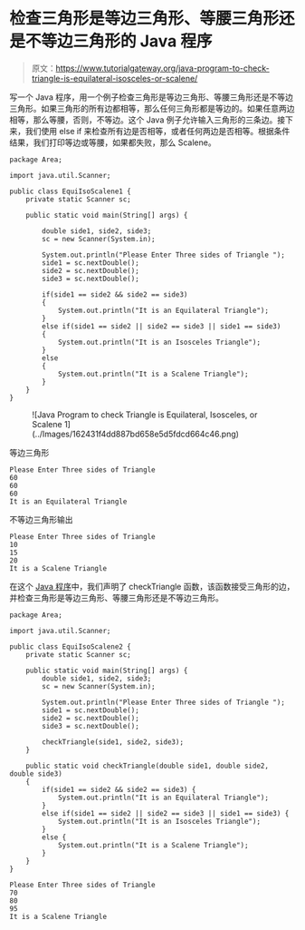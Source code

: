 # 检查三角形是等边三角形、等腰三角形还是不等边三角形的 Java 程序

> 原文：<https://www.tutorialgateway.org/java-program-to-check-triangle-is-equilateral-isosceles-or-scalene/>

写一个 Java 程序，用一个例子检查三角形是等边三角形、等腰三角形还是不等边三角形。如果三角形的所有边都相等，那么任何三角形都是等边的。如果任意两边相等，那么等腰，否则，不等边。这个 Java 例子允许输入三角形的三条边。接下来，我们使用 else if 来检查所有边是否相等，或者任何两边是否相等。根据条件结果，我们打印等边或等腰，如果都失败，那么 Scalene。

```
package Area;

import java.util.Scanner;

public class EquiIsoScalene1 {
	private static Scanner sc;

	public static void main(String[] args) {

		double side1, side2, side3;
		sc = new Scanner(System.in);	

		System.out.println("Please Enter Three sides of Triangle ");
		side1 = sc.nextDouble();
		side2 = sc.nextDouble();
		side3 = sc.nextDouble();

		if(side1 == side2 && side2 == side3) 
		{
			System.out.println("It is an Equilateral Triangle");
		}	
		else if(side1 == side2 || side2 == side3 || side1 == side3) 
		{
			System.out.println("It is an Isosceles Triangle");
		} 
		else 
		{
			System.out.println("It is a Scalene Triangle");
		}
	}
}
```

<figure class="wp-block-image size-large">![Java Program to check Triangle is Equilateral, Isosceles, or Scalene 1](../Images/162431f4dd887bd658e5d5fdcd664c46.png)</figure>

等边三角形

```
Please Enter Three sides of Triangle 
60
60
60
It is an Equilateral Triangle
```

不等边三角形输出

```
Please Enter Three sides of Triangle 
10
15
20
It is a Scalene Triangle
```

在这个 [Java 程序](https://www.tutorialgateway.org/learn-java-programs/)中，我们声明了 checkTriangle 函数，该函数接受三角形的边，并检查三角形是等边三角形、等腰三角形还是不等边三角形。

```
package Area;

import java.util.Scanner;

public class EquiIsoScalene2 {
	private static Scanner sc;

	public static void main(String[] args) {
		double side1, side2, side3;
		sc = new Scanner(System.in);

		System.out.println("Please Enter Three sides of Triangle ");
		side1 = sc.nextDouble();
		side2 = sc.nextDouble();
		side3 = sc.nextDouble();

		checkTriangle(side1, side2, side3);
	}

	public static void checkTriangle(double side1, double side2, double side3)
	{
		if(side1 == side2 && side2 == side3) {
			System.out.println("It is an Equilateral Triangle");
		}
		else if(side1 == side2 || side2 == side3 || side1 == side3) {
			System.out.println("It is an Isosceles Triangle");
		}
		else {
			System.out.println("It is a Scalene Triangle");
		}
	}
}
```

```
Please Enter Three sides of Triangle 
70
80
95
It is a Scalene Triangle
```